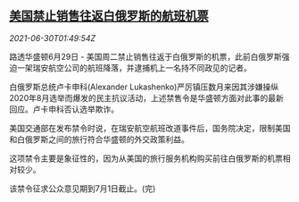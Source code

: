<!--1625018462000-->
[美国禁止销售往返白俄罗斯的航班机票](https://cn.reuters.com/article/usbelarus-air-tickets-ban-0630-idCNKCS2E605N)
------

<div><i>2021-06-30T01:49:54Z</i></div><p>路透华盛顿6月29日 - 美国周二禁止销售往返于白俄罗斯的机票，此前白俄罗斯强迫一架瑞安航空公司的航班降落，并逮捕机上一名持不同政见的记者。</p><p>白俄罗斯总统卢卡申科(Alexander Lukashenko)严厉镇压数月来因其涉嫌操纵2020年8月选举而爆发的民主抗议活动，上述禁售令是华盛顿方面对此事的最新回应。卢卡申科否认选举欺诈。</p><p>美国交通部在发布禁令时说，在瑞安航空航班改道事件后，国务院决定，限制美国和白俄罗斯之间的旅行符合华盛顿的外交政策利益。</p><p>这项禁令主要是象征性的，因为从美国的旅行服务机构购买前往白俄罗斯的机票相对较少。</p><p>该禁令征求公众意见期到7月1日截止。(完)</p>
